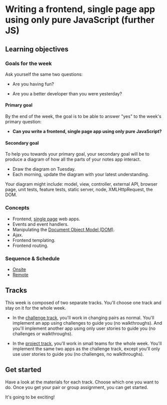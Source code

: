 # Writing a frontend, single page app using only pure JavaScript (further JS)

## Learning objectives

### Goals for the week

Ask yourself the same two questions:

* Are you having fun?

* Are you a better developer than you were yesterday?

#### Primary goal

By the end of the week, the goal is to be able to answer "yes" to the week's primary question:

* **Can you write a frontend, single page app using only pure JavaScript?**

#### Secondary goal

To help you towards your primary goal, your secondary goal will be to produce a diagram of how all the parts of your notes app interact.

* Draw the diagram on Tuesday.
* Each morning, update the diagram with your latest understanding.

Your diagram might include: model, view, controller, external API, browser page, unit tests, feature tests, static server, node, XMLHttpRequest, the DOM.

### Concepts

* Frontend, [single page](https://msdn.microsoft.com/en-gb/magazine/dn463786.aspx) web apps.
* Events and event handlers.
* Manipulating the [Document Object Model (DOM)](https://developer.mozilla.org/en-US/docs/Web/API/Document_Object_Model/Introduction).
* Ajax.
* Frontend templating.
* Frontend routing.

### Sequence & Schedule
* [Onsite](../sequence/onsite/week07.md)
* [Remote](../sequence/remote/week07.md)

## Tracks

This week is composed of two separate tracks.  You'll choose one track and stay on it for the whole week.

* In the [challenge track](00_challenge_track.md), you'll work in changing pairs as normal.  You'll implement an app using challenges to guide you (no walkthroughs).  And you'll implement another app using only user stories to guide you (no challenges or walkthroughs).

* In the [project track](project_track.md), you'll work in small teams for the whole week.  You'll implement the same two apps as the challenge track, except you'll only use user stories to guide you (no challenges, no walkthroughs).

## Get started

Have a look at the materials for each track.  Choose which one you want to do.  Once you get your pair or group assignment, you can get started.

It's going to be exciting!
